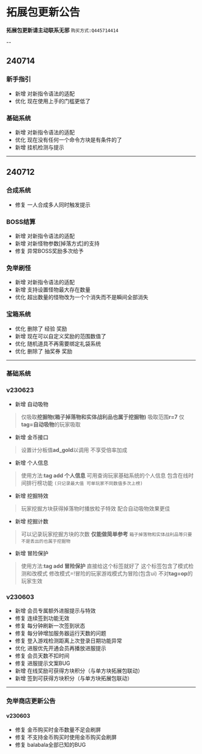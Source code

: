 # 拓展包更新公告

**拓展包更新请主动联系无邪**
``购买方式:Q445714414``

--
## 240714
### 新手指引
- 新增 对新指令语法的适配
- 优化 现在使用上手的门槛更低了
### 基础系统
- 新增 对新指令语法的适配
- 优化 现在没有任何一个命令方块是有条件的了
- 新增 挂机检测与提示
---
## 240712
### 合成系统
- 修复 一人合成多人同时触发提示
### BOSS结算
- 新增 对新指令语法的适配
- 新增 对新怪物参数[掉落方式]的支持
- 修复 异常BOSS奖励多次给予
### 免举刷怪
- 新增 对新指令语法的适配
- 新增 支持设置怪物最大存在数量
- 优化 超出数量的怪物改为一个个消失而不是瞬间全部消失
### 宝箱系统
- 优化 删除了 经验 奖励
- 新增 现在可以自定义奖励的范围数值了
- 优化 随机道具不再需要绑定礼袋系统
- 优化 删除了 抽奖券 奖励
---
### 基础系统
### v230623
- 新增 自动吸物
> 仅吸取**挖掘物(箱子掉落物和实体战利品也属于挖掘物)**
> 吸取范围**r=7**
> 仅**tag=自动吸物**的玩家吸取
- 新增 金币接口
> 设置计分板值**ad_gold**以调用
> 不享受倍率加成
- 新增 个人信息
> 使用方法:**tag add 个人信息**
> 可用查询玩家基础系统的个人信息
> 包含在线时间排行榜功能
> ``(只记录最大值 可单玩家不同数值多次上榜)``
- 新增 挖掘特效
> 玩家挖掘方块获得掉落物时播放粒子特效
> 配合自动吸物效果更佳
- 新增 挖掘计数
> 可以记录玩家挖掘方块的次数
> **仅能做简单参考**
> ``箱子掉落物和实体战利品等只要不是丢出的也属于挖掘物``
- 新增 冒险保护
> 使用方法:**tag add 冒险保护**
> 直接给这个标签就好了
> 这个标签包含了模式检测和改模式
> 修改模式=!冒险的玩家游戏模式为冒险(包含ui)
> 不对**tag=op**的玩家生效

### v230603
- 新增 会员专属额外进服提示与特效
- 修复 连续签到功能无效
- 修复 每分钟刷新一次签到状态
- 修复 每分钟增加服务器运行天数的问题
- 修复 登入游戏检测距离上次登录日期功能异常
- 优化 进服优先开通会员再播放进服提示
- 修复 会员天数不扣时间
- 修复 进服提示文案BUG
- 新增 在线奖励可获得方块积分（与单方块拓展包联动）
- 新增 签到可获得方块积分（与单方块拓展包联动） 

---

### 免举商店更新公告
#### v230603
 
 - 修复 金币购买时金币数量不足会刷屏
 - 修复 不支持金币购买时使用金币购买会刷屏
 - 修复 balabala全部已知的BUG

